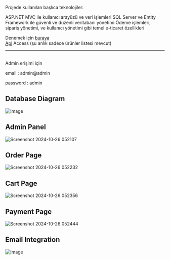 Projede kullanılan başlıca teknolojiler:

ASP.NET MVC ile kullanıcı arayüzü ve veri işlemleri
SQL Server ve Entity Framework ile güvenli ve düzenli veritabanı yönetimi
Ödeme işlemleri, sipariş yönetimi, ve kullanıcı yönetimi gibi temel e-ticaret özellikleri

Denemek için <a href ="http://www.imaginewebsite.com.tr">   buraya</a>
<br>
<a href ="http://api.imaginewebsite.com.tr/api/products/">Api</a> Access (şu anlık sadece ürünler listesi mevcut)

<hr>
<br>Admin erişimi için
<br>  

email : admin@admin

password : admin

<h2 >Database Diagram</h2>

![image](https://github.com/user-attachments/assets/bfe0b6c5-c57c-45ce-96e0-2e6e3048c2cf)

<h2 >Admin Panel</h2>

![Screenshot 2024-10-26 052107](https://github.com/user-attachments/assets/1c369cdf-76c1-44b4-bcd2-c7ce2c1af058)

<h2 >Order Page</h2>

![Screenshot 2024-10-26 052232](https://github.com/user-attachments/assets/67f20850-6c8c-4dc5-b658-2cb36b7b4f2c)

<h2 >Cart Page</h2>

![Screenshot 2024-10-26 052356](https://github.com/user-attachments/assets/071440c7-c7c6-4c51-9cf8-19f46b8a7439)

<h2 >Payment Page</h2>

![Screenshot 2024-10-26 052444](https://github.com/user-attachments/assets/f02199dc-3e28-4b06-8fe1-52d4eff41e17)



<h2>Email Integration</h2>

![image](https://github.com/user-attachments/assets/686084fa-cfdf-4265-a0ca-8439e11c889f)

